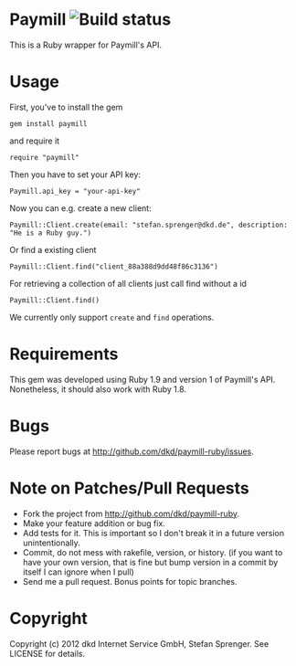 Paymill ![Build status](http://travis-ci.org/dkd/paymill-ruby.png)
======

This is a Ruby wrapper for Paymill's API.

Usage
======

First, you've to install the gem

    gem install paymill

and require it

    require "paymill"

Then you have to set your API key:

    Paymill.api_key = "your-api-key"

Now you can e.g. create a new client:

    Paymill::Client.create(email: "stefan.sprenger@dkd.de", description: "He is a Ruby guy.")

Or find a existing client

    Paymill::Client.find("client_88a388d9dd48f86c3136")

For retrieving a collection of all clients just call find without a id

    Paymill::Client.find()

We currently only support `create` and `find` operations.

Requirements
=====

This gem was developed using Ruby 1.9 and version 1 of Paymill's API. Nonetheless, it should also work with Ruby 1.8.

Bugs
======

Please report bugs at http://github.com/dkd/paymill-ruby/issues.

Note on Patches/Pull Requests
======

* Fork the project from http://github.com/dkd/paymill-ruby.
* Make your feature addition or bug fix.
* Add tests for it. This is important so I don't break it in a
  future version unintentionally.
* Commit, do not mess with rakefile, version, or history.
  (if you want to have your own version, that is fine but bump version in a commit by itself I can ignore when I pull)
* Send me a pull request. Bonus points for topic branches.

Copyright
======

Copyright (c) 2012 dkd Internet Service GmbH, Stefan Sprenger. See LICENSE for details.
